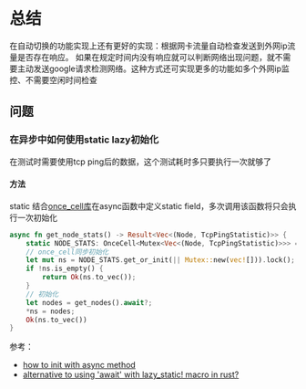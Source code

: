 # 总结

在自动切换的功能实现上还有更好的实现：根据网卡流量自动检查发送到外网ip流量是否存在响应。
如果在规定时间内没有响应就可以判断网络出现问题，就不需要主动发送google请求检测网络。这种方式还可实现更多的功能如多个外网ip监控、不需要空闲时间检查

## 问题

### 在异步中如何使用static lazy初始化

在测试时需要使用tcp ping后的数据，这个测试耗时多只要执行一次就够了

#### 方法

static 结合[once_cell库](https://docs.rs/crate/once_cell/1.6.0/source/)在async函数中定义static field，多次调用该函数将只会执行一次初始化

```rust
async fn get_node_stats() -> Result<Vec<(Node, TcpPingStatistic)>> {
    static NODE_STATS: OnceCell<Mutex<Vec<(Node, TcpPingStatistic)>>> = OnceCell::new();
    // once_cell同步初始化
    let mut ns = NODE_STATS.get_or_init(|| Mutex::new(vec![])).lock();
    if !ns.is_empty() {
        return Ok(ns.to_vec());
    }
    // 初始化
    let nodes = get_nodes().await?;
    *ns = nodes;
    Ok(ns.to_vec())
}
```

参考：

* [how to init with async method](https://github.com/matklad/once_cell/issues/108)
* [alternative to using 'await' with lazy_static! macro in rust?](https://stackoverflow.com/questions/62351945/alternative-to-using-await-with-lazy-static-macro-in-rust)
